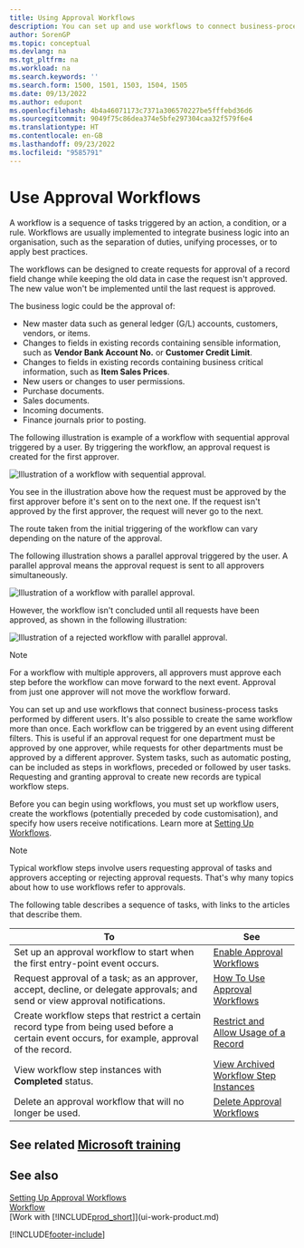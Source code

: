 ```yaml
---
title: Using Approval Workflows
description: You can set up and use workflows to connect business-process tasks such as automatic posting or requesting and granting approval for new records.
author: SorenGP
ms.topic: conceptual
ms.devlang: na
ms.tgt_pltfrm: na
ms.workload: na
ms.search.keywords: ''
ms.search.form: 1500, 1501, 1503, 1504, 1505
ms.date: 09/13/2022
ms.author: edupont
ms.openlocfilehash: 4b4a46071173c7371a306570227be5fffebd36d6
ms.sourcegitcommit: 9049f75c86dea374e5bfe297304caa32f579f6e4
ms.translationtype: HT
ms.contentlocale: en-GB
ms.lasthandoff: 09/23/2022
ms.locfileid: "9585791"
---
```

# <a name="use-approval-workflows"></a>Use Approval Workflows

A workflow is a sequence of tasks triggered by an action, a condition, or a rule. Workflows are usually implemented to integrate business logic into an organisation, such as the separation of duties, unifying processes, or to apply best practices.

The workflows can be designed to create requests for approval of a record field change while keeping the old data in case the request isn't approved. The new value won't be implemented until the last request is approved.

The business logic could be the approval of:

- New master data such as general ledger (G/L) accounts, customers, vendors, or items.
- Changes to fields in existing records containing sensible information, such as **Vendor Bank Account No.** or **Customer Credit Limit**.
- Changes to fields in existing records containing business critical information, such as **Item Sales Prices**.
- New users or changes to user permissions.
- Purchase documents.
- Sales documents.
- Incoming documents.
- Finance journals prior to posting.

The following illustration is example of a workflow with sequential approval triggered by a user. By triggering the workflow, an approval request is created for the first approver.  

![Illustration of a workflow with sequential approval.](media/Workflows/approval-flow.png)

You see in the illustration above how the request must be approved by the first approver before it's sent on to the next one. If the request isn't approved by the first approver, the request will never go to the next.

The route taken from the initial triggering of the workflow can vary depending on the nature of the approval.  

The following illustration shows a parallel approval triggered by the user. A parallel approval means the approval request is sent to all approvers simultaneously.  

![Illustration of a workflow with parallel approval.](media/Workflows/approval-flow-2.png)

However, the workflow isn't concluded until all requests have been approved, as shown in the following illustration:  

![Illustration of a rejected workflow with parallel approval.](media/Workflows/approval-flow-3.png)

> [!NOTE]  
> For a workflow with multiple approvers, all approvers must approve each step before the workflow can move forward to the next event. Approval from just one approver will not move the workflow forward.

You can set up and use workflows that connect business-process tasks performed by different users. It's also possible to create the same workflow more than once. Each workflow can be triggered by an event using different filters. This is useful if an approval request for one department must be approved by one approver, while requests for other departments must be approved by a different approver. System tasks, such as automatic posting, can be included as steps in workflows, preceded or followed by user tasks. Requesting and granting approval to create new records are typical workflow steps.  

Before you can begin using workflows, you must set up workflow users, create the workflows (potentially preceded by code customisation), and specify how users receive notifications. Learn more at [Setting Up Workflows](across-set-up-workflows.md).

> [!NOTE]  
> Typical workflow steps involve users requesting approval of tasks and approvers accepting or rejecting approval requests. That's why many topics about how to use workflows refer to approvals.  

 The following table describes a sequence of tasks, with links to the articles that describe them.  

| **To** | **See** |
|--|--|
| Set up an approval workflow to start when the first entry-point event occurs. | [Enable Approval Workflows](across-how-to-enable-workflows.md) |
| Request approval of a task; as an approver, accept, decline, or delegate approvals; and send or view approval notifications. | [How To Use Approval Workflows](across-how-use-approval-workflows.md) |
| Create workflow steps that restrict a certain record type from being used before a certain event occurs, for example, approval of the record. | [Restrict and Allow Usage of a Record](across-how-to-restrict-and-allow-usage-of-a-record.md) |
| View workflow step instances with **Completed** status. | [View Archived Workflow Step Instances](across-how-to-view-archived-workflow-step-instances.md) |
| Delete an approval workflow that will no longer be used. | [Delete Approval Workflows](across-how-to-delete-workflows.md) |

## <a name="see-related-microsoft-training"></a>See related [Microsoft training](/training/modules/create-workflows/)

## <a name="see-also"></a>See also 

[Setting Up Approval Workflows](across-set-up-workflows.md)  
[Workflow](across-workflow.md)  
[Work with [!INCLUDE[prod_short](includes/prod_short.md)]](ui-work-product.md)  

[!INCLUDE[footer-include](includes/footer-banner.md)]
